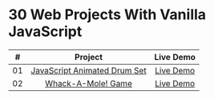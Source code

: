 # 30 Web Projects With Vanilla JavaScript

|  #  |                                                          Project                                                           |                           Live Demo                            |
| :-: | :------------------------------------------------------------------------------------------------------------------------: | :------------------------------------------------------------: |
| 01  | [JavaScript Animated Drum Set](https://github.com/ajfm88/javascript-30-projects/tree/main/01-javascript-animated-drum-set) | [Live Demo](https://javascript-animated-drum-set.onrender.com) |
| 02  |              [Whack-A-Mole! Game](https://github.com/ajfm88/javascript-30-projects/tree/main/02-whack-a-mole)              |         [Live Demo](https://whack-a-mole.onrender.com)         |
